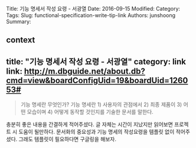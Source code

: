 Title: 기능 명세서 작성 요령 - 서광열
Date: 2016-09-15
Modified:
Category:
Tags:
Slug: functional-specification-write-tip-link
Authors: junshoong
Summary:


context
---
title: "기능 명세서 작성 요령 - 서광열"
category: link
link: http://m.dbguide.net/about.db?cmd=view&boardConfigUid=19&boardUid=126053#
---

> 기능 명세란 무엇인가? 기능 명세란 1) 사용자의 관점에서 2) 최종 제품이 3) 어떤 모습이며 4) 어떻게 동작할 것인지를 기술한 문서를 말한다.

충분히 좋은 내용을 간결하게 적어주셨다. 글 자체는 시간이 지났지만 읽어보면 프로젝트 시 도움이 될만하다. 문서화의 중요성과 기능 명세의 작성요령을 템플릿 없이 적어주셨다. 그래도 템플릿이 필요하다면 구글링을 해보자.

